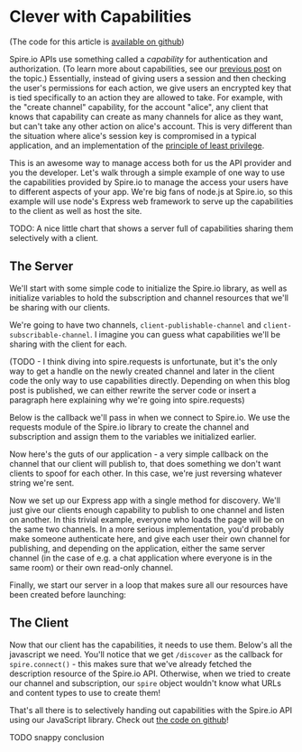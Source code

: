 Clever with Capabilities
========================

(The code for this article is [available on
github](https://github.com/thedaniel/spire-capability-server-example))

Spire.io APIs use something called a *capability* for authentication and
authorization. (To learn more about capabilities, see our [previous
post](http://TODO) on the topic.) Essentially, instead of giving users a
session and then checking the user's permissions for each action, we give users
an encrypted key that is tied specifically to an action they are allowed to
take. For example, with the "create channel" capability, for the account
"alice", any client that knows that capability can create as many channels for
alice as they want, but can't take any other action on alice's account. This is
very different than the situation where alice's session key is compromised in a
typical application, and an implementation of the [principle of least
privilege](http://en.wikipedia.org/wiki/Principle_of_least_privilege).

This is an awesome way to manage access both for us the API provider and you
the developer. Let's walk through a simple example of one way to use the
capabilities provided by Spire.io to manage the access your users have to
different aspects of your app. We're big fans of node.js at Spire.io, so this
example will use node's Express web framework to serve up the capabilities to
the client as well as host the site.

TODO: A nice little chart that shows a server full of capabilities sharing them
selectively with a client.

The Server
----------

We'll start with some simple code to initialize the Spire.io library, as well
as initialize variables to hold the subscription and channel resources that
we'll be sharing with our clients.

<script src="https://gist.github.com/1720921.js?file=gistfile1.js"></script>

We're going to have two channels, `client-publishable-channel` and
`client-subscribable-channel`. I imagine you can guess what capabilities we'll
be sharing with the client for each.

(TODO - I think diving into spire.requests is unfortunate, but it's the only
way to get a handle on the newly created channel and later in the client code
the only way to use capabilities directly. Depending on when this blog post is
published, we can either rewrite the server code or insert a paragraph here
explaining why we're going into spire.requests)

Below is the callback we'll pass in when we connect to Spire.io. We use the
requests module of the Spire.io library to create the channel and subscription
and assign them to the variables we initialized earlier.

<script src="https://gist.github.com/1721075.js?file=gistfile1.js"></script>

Now here's the guts of our application - a very simple callback on the channel
that our client will publish to, that does something we don't want clients to
spoof for each other. In this case, we're just reversing whatever string we're
sent.

<script src="https://gist.github.com/1721093.js?file=gistfile1.txt"></script>

Now we set up our Express app with a single method for discovery. We'll just
give our clients enough capability to publish to one channel and listen on
another. In this trivial example, everyone who loads the page will be on the
same two channels. In a more serious implementation, you'd probably make
someone authenticate here, and give each user their own channel for publishing,
and depending on the application, either the same server channel (in the case
of e.g. a chat application where everyone is in the same room) or their own
read-only channel.

<script src="https://gist.github.com/1721108.js?file=gistfile1.js"></script>

Finally, we start our server in a loop that makes sure all our resources have
been created before launching:

<script src="https://gist.github.com/1721128.js?file=gistfile1.js"></script>

The Client
----------

Now that our client has the capabilities, it needs to use them. Below's all the
javascript we need. You'll notice that we get `/discover` as the callback for
`spire.connect()` - this makes sure that we've already fetched the description
resource of the Spire.io API. Otherwise, when we tried to create our channel
and subscription, our `spire` object wouldn't know what URLs and content types
to use to create them!

<script src="https://gist.github.com/1721166.js?file=gistfile1.js"></script>

That's all there is to selectively handing out capabilities with the Spire.io
API using our JavaScript library. Check out [the code on
github](https://github.com/thedaniel/spire-capability-server-example)!

TODO snappy conclusion
